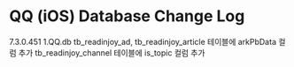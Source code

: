 # QQ (iOS) Database Change Log
7.3.0.451
1.QQ.db
  tb_readinjoy_ad, tb_readinjoy_article 테이블에 arkPbData 컬럼 추가
  tb_readinjoy_channel 테이블에 is_topic 컬럼 추가
